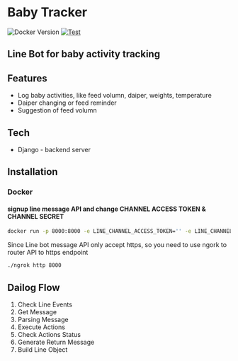 

# Baby Tracker
![Docker Version](https://img.shields.io/docker/v/rejectsgallery/baby_tracker)
[![Test](https://github.com/cwhuang119/baby_tracker/actions/workflows/docker-image.yml/badge.svg)](https://github.com/cwhuang119/baby_tracker/actions)
## Line Bot for baby activity tracking

## Features
- Log baby activities, like feed volumn, daiper, weights, temperature
- Daiper changing or feed reminder
- Suggestion of feed volumn

## Tech
- Django - backend server

## Installation
### Docker
#### signup line message API and change CHANNEL ACCESS TOKEN & CHANNEL SECRET
```sh
docker run -p 8000:8000 -e LINE_CHANNEL_ACCESS_TOKEN='' -e LINE_CHANNEL_SECRET='' rejectsgallery/baby_tracker:1.2 .
```
Since Line bot message API only accept https, so you need to use ngork to router API to https endpoint
```sh
./ngrok http 8000
```

## Dailog Flow
1. Check Line Events
2. Get Message
3. Parsing Message
4. Execute Actions
5. Check Actions Status
6. Generate Return Message
7. Build Line Object
